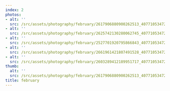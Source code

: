 ```yaml
---
index: 2
photos:
- alt: ''
  src: /src/assets/photography/february/2617906880900262513_40771053472.jpg
- alt: ''
  src: /src/assets/photography/february/2625742130280062745_40771053472.jpg
- alt: ''
  src: /src/assets/photography/february/2527701920795866843_40771053472.jpg
- alt: ''
  src: /src/assets/photography/february/2661961421807491528_40771053472.jpg
- alt: ''
  src: /src/assets/photography/february/2603289412189951717_40771053472.jpg
thumb:
  alt: ''
  src: /src/assets/photography/february/2617906880900262513_40771053472.jpg
title: february
---
```

